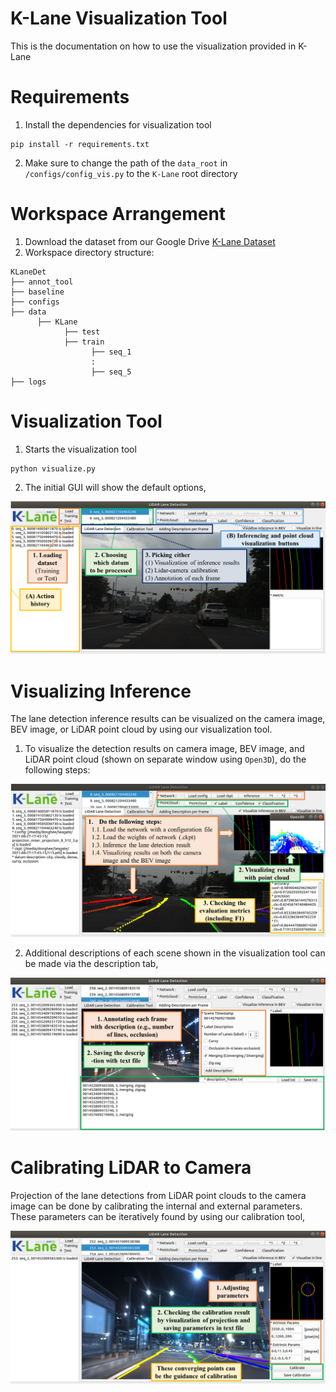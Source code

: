 # K-Lane Visualization Tool

This is the documentation on how to use the visualization provided in K-Lane

# Requirements

1. Install the dependencies for visualization tool
```
pip install -r requirements.txt
```
2. Make sure to change the path of the `data_root` in `/configs/config_vis.py` to the `K-Lane` root directory
 

# Workspace Arrangement
1. Download the dataset from our Google Drive <a href="https://en.wikipedia.org/wiki/Hobbit#Lifestyle" title="K-Lane Dataset">K-Lane Dataset</a>
2. Workspace directory structure:
```
KLaneDet
├── annot_tool
├── baseline 
├── configs
├── data
      ├── KLane
            ├── test
            ├── train
                  ├── seq_1
                  :
                  ├── seq_5 
├── logs
```
# Visualization Tool
1. Starts the visualization tool
```
python visualize.py
```
2. The initial GUI will show the default options,

![image](../docs/imgs/vis_tool_1.png)



# Visualizing Inference
The lane detection inference results can be visualized on the camera image, BEV image, or LiDAR point cloud by using our visualization tool.
1. To visualize the detection results on camera image, BEV image, and LiDAR point cloud (shown on separate window using `Open3D`), do the following steps:

![image](../docs/imgs/vis_tool_2.png)

2. Additional descriptions of each scene shown in the visualization tool can be made via the description tab,

![image](../docs/imgs/vis_tool_4.png)

# Calibrating LiDAR to Camera
Projection of the lane detections from LiDAR point clouds to the camera image can be done by calibrating the internal and external parameters. These parameters can be iteratively found by using our calibration tool,

![image](../docs/imgs/vis_tool_3.png)

